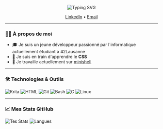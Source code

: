 <p align="center">
  <img src="https://readme-typing-svg.demolab.com?font=Fira+Code&weight=500&size=28&pause=1000&color=7F00FF&center=true&vCenter=true&width=500&lines=Salut%2C+moi+c%27est+Alessio+!+%F0%9F%91%8B" alt="Typing SVG" />
</p>

<p align="center">
  <a href="https://www.linkedin.com/in/alessio-piscopo-087433172/">LinkedIn</a> •
  <a href="mailto:alessiopiscopo0@outlook.com">Email</a>
</p>

---

### 👨‍💻 À propos de moi

- 🎓 Je suis un jeune développeur passionné par l'informatique actuellement étudiant à 42Lausanne
- 🌱 Je suis en train d'apprendre le **CSS**
- 🚀 Je travaille actuellement sur <a href="https://github.com/daniel149afonso/minishell">minishell</a>

---

### 🛠️ Technologies & Outils

![Krita](https://img.shields.io/badge/-Krita-3BABFF?logo=krita&logoColor=white)
![HTML](https://img.shields.io/badge/-HTML5-E34F26?logo=html5&logoColor=fff)
![Git](https://img.shields.io/badge/-Git-F05032?logo=git&logoColor=fff)
![Bash](https://img.shields.io/badge/-Bash-4EAA25?logo=gnubash&logoColor=fff)
![C](https://img.shields.io/badge/-C-00599C?logo=c&logoColor=fff)
![Linux](https://img.shields.io/badge/Linux-FCC624?logo=linux&logoColor=000)

---

### 📈 Mes Stats GitHub

![Tes Stats](https://github-readme-stats.vercel.app/api?username=Bullestico42&show_icons=true&theme=tokyonight)
![Langues](https://github-readme-stats.vercel.app/api/top-langs/?username=Bullestico42&layout=compact&theme=tokyonight)

